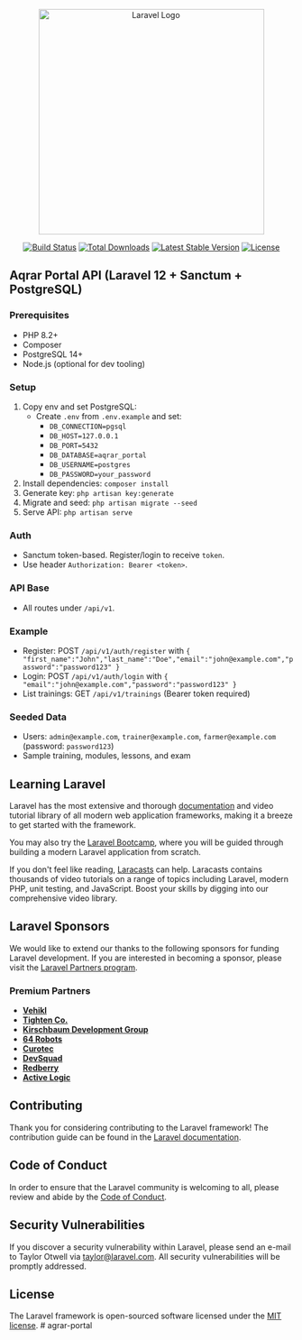 <p align="center"><a href="https://laravel.com" target="_blank"><img src="https://raw.githubusercontent.com/laravel/art/master/logo-lockup/5%20SVG/2%20CMYK/1%20Full%20Color/laravel-logolockup-cmyk-red.svg" width="400" alt="Laravel Logo"></a></p>

<p align="center">
<a href="https://github.com/laravel/framework/actions"><img src="https://github.com/laravel/framework/workflows/tests/badge.svg" alt="Build Status"></a>
<a href="https://packagist.org/packages/laravel/framework"><img src="https://img.shields.io/packagist/dt/laravel/framework" alt="Total Downloads"></a>
<a href="https://packagist.org/packages/laravel/framework"><img src="https://img.shields.io/packagist/v/laravel/framework" alt="Latest Stable Version"></a>
<a href="https://packagist.org/packages/laravel/framework"><img src="https://img.shields.io/packagist/l/laravel/framework" alt="License"></a>
</p>

## Aqrar Portal API (Laravel 12 + Sanctum + PostgreSQL)

### Prerequisites
- PHP 8.2+
- Composer
- PostgreSQL 14+
- Node.js (optional for dev tooling)

### Setup
1. Copy env and set PostgreSQL:
   - Create `.env` from `.env.example` and set:
     - `DB_CONNECTION=pgsql`
     - `DB_HOST=127.0.0.1`
     - `DB_PORT=5432`
     - `DB_DATABASE=aqrar_portal`
     - `DB_USERNAME=postgres`
     - `DB_PASSWORD=your_password`
2. Install dependencies: `composer install`
3. Generate key: `php artisan key:generate`
4. Migrate and seed: `php artisan migrate --seed`
5. Serve API: `php artisan serve`

### Auth
- Sanctum token-based. Register/login to receive `token`.
- Use header `Authorization: Bearer <token>`.

### API Base
- All routes under `/api/v1`.

### Example
- Register: POST `/api/v1/auth/register` with `{ "first_name":"John","last_name":"Doe","email":"john@example.com","password":"password123" }`
- Login: POST `/api/v1/auth/login` with `{ "email":"john@example.com","password":"password123" }`
- List trainings: GET `/api/v1/trainings` (Bearer token required)

### Seeded Data
- Users: `admin@example.com`, `trainer@example.com`, `farmer@example.com` (password: `password123`)
- Sample training, modules, lessons, and exam

## Learning Laravel

Laravel has the most extensive and thorough [documentation](https://laravel.com/docs) and video tutorial library of all modern web application frameworks, making it a breeze to get started with the framework.

You may also try the [Laravel Bootcamp](https://bootcamp.laravel.com), where you will be guided through building a modern Laravel application from scratch.

If you don't feel like reading, [Laracasts](https://laracasts.com) can help. Laracasts contains thousands of video tutorials on a range of topics including Laravel, modern PHP, unit testing, and JavaScript. Boost your skills by digging into our comprehensive video library.

## Laravel Sponsors

We would like to extend our thanks to the following sponsors for funding Laravel development. If you are interested in becoming a sponsor, please visit the [Laravel Partners program](https://partners.laravel.com).

### Premium Partners

- **[Vehikl](https://vehikl.com)**
- **[Tighten Co.](https://tighten.co)**
- **[Kirschbaum Development Group](https://kirschbaumdevelopment.com)**
- **[64 Robots](https://64robots.com)**
- **[Curotec](https://www.curotec.com/services/technologies/laravel)**
- **[DevSquad](https://devsquad.com/hire-laravel-developers)**
- **[Redberry](https://redberry.international/laravel-development)**
- **[Active Logic](https://activelogic.com)**

## Contributing

Thank you for considering contributing to the Laravel framework! The contribution guide can be found in the [Laravel documentation](https://laravel.com/docs/contributions).

## Code of Conduct

In order to ensure that the Laravel community is welcoming to all, please review and abide by the [Code of Conduct](https://laravel.com/docs/contributions#code-of-conduct).

## Security Vulnerabilities

If you discover a security vulnerability within Laravel, please send an e-mail to Taylor Otwell via [taylor@laravel.com](mailto:taylor@laravel.com). All security vulnerabilities will be promptly addressed.

## License

The Laravel framework is open-sourced software licensed under the [MIT license](https://opensource.org/licenses/MIT).
#   a g r a r - p o r t a l  
 